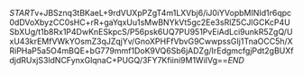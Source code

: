 $START$v+JBSznq3tBKaeL+9rdVUXpPZgT4m1LXVbj6/iJ0iYVopbMINId1r6qpc0dDVoXbyzCC0sHC+rR+gaYqxUu1sMwBNYkVt5gc2Ee3sRlZ5CJlGCKcP4USbXUg/t1b8Rx1P4DwKnESkpcS/P56psk6UQ7PU951PvEiAdLci9unkR5ZgQ/UxU43krEMfVWkYOsmZ3qJZqjYv/GnoXPHFfVbvG9CwwpssGIj1TnaOCC5h/XRiPHaP5a5O4mBQE+bG779mmf1DoK9VQ6Sb6jADZg/IrEdgmcfgjPdt2gBUXfdjdRUxjS3ldNCFynxGlqnaC+PUGQ/3FY7Kfiini9M1WiIVg==$END$